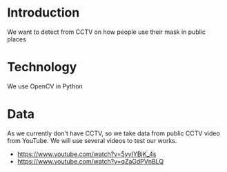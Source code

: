 # Introduction

We want to detect from CCTV on how people use their mask in public places

# Technology

We use OpenCV in Python

# Data

As we currently don't have CCTV, so we take data from public CCTV video from YouTube. We will use several videos to test our works.

* https://www.youtube.com/watch?v=5yvIYBjK_4s
* https://www.youtube.com/watch?v=qZaGdPVnBLQ